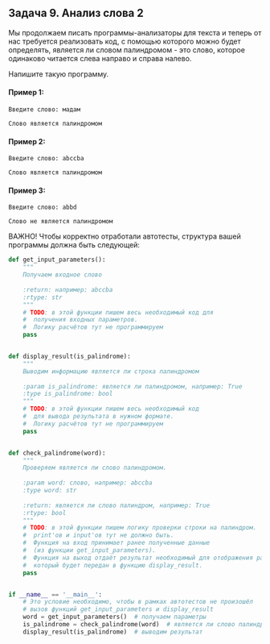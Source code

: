 ## Задача 9. Анализ слова 2
Мы продолжаем писать программы-анализаторы для текста и теперь
от нас требуется реализовать код, с помощью которого можно
будет определять, является ли словом палиндромом - это слово,
которое одинаково читается слева направо и справа налево. 

Напишите такую программу.


#### Пример 1:
```
Введите слово: мадам

Слово является палиндромом
```
#### Пример 2:
```
Введите слово: abccba

Слово является палиндромом
```
#### Пример 3:
```
Введите слово: abbd

Слово не является палиндромом
```

ВАЖНО!
Чтобы корректно отработали автотесты, структура вашей
программы должна быть следующей:

```python
def get_input_parameters():
    """
    Получаем входное слово
    
    :return: например: abccba
    :rtype: str
    """
    # TODO: в этой функции пишем весь необходимый код для 
    #  получения входных параметров.
    #  Логику расчётов тут не программируем
    pass


def display_result(is_palindrome):
    """
    Выводим информацию является ли строка палиндромом
    
    :param is_palindrome: является ли палиндромом, например: True
    :type is_palindrome: bool
    """
    # TODO: в этой функции пишем весь необходимый код 
    #  для вывода результата в нужном формате.
    #  Логику расчётов тут не программируем
    pass


def check_palindrome(word):
    """
    Проверяем является ли слово палиндромом.
    
    :param word: слово, например: abccba
    :type word: str
    
    :return: является ли слово палиндром, например: True
    :rtype: bool
    """
    # TODO: в этой функции пишем логику проверки строки на палиндром. 
    #  print'ов и input'ов тут не должно быть. 
    #  Функция на вход принимает ранее полученные данные
    #  (из функции get_input_parameters).
    #  Функция на выход отдаёт результат необходимый для отображения работы программы,
    #  который будет передан в функцию display_result.
    pass


if __name__ == '__main__':
    # Это условие необходимо, чтобы в рамках автотестов не произошёл
    # вызов функций get_input_parameters и display_result
    word = get_input_parameters()  # получаем параметры
    is_palindrome = check_palindrome(word)  # является ли слово палиндромом.
    display_result(is_palindrome)  # выводим результат
```